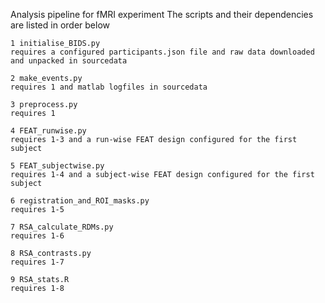 Analysis pipeline for fMRI experiment
The scripts and their dependencies are listed in order below 

    1 initialise_BIDS.py
    requires a configured participants.json file and raw data downloaded and unpacked in sourcedata

    2 make_events.py
    requires 1 and matlab logfiles in sourcedata

    3 preprocess.py
    requires 1

    4 FEAT_runwise.py
    requires 1-3 and a run-wise FEAT design configured for the first subject

    5 FEAT_subjectwise.py
    requires 1-4 and a subject-wise FEAT design configured for the first subject

    6 registration_and_ROI_masks.py
    requires 1-5

    7 RSA_calculate_RDMs.py
    requires 1-6
    
    8 RSA_contrasts.py
    requires 1-7

    9 RSA_stats.R
    requires 1-8


